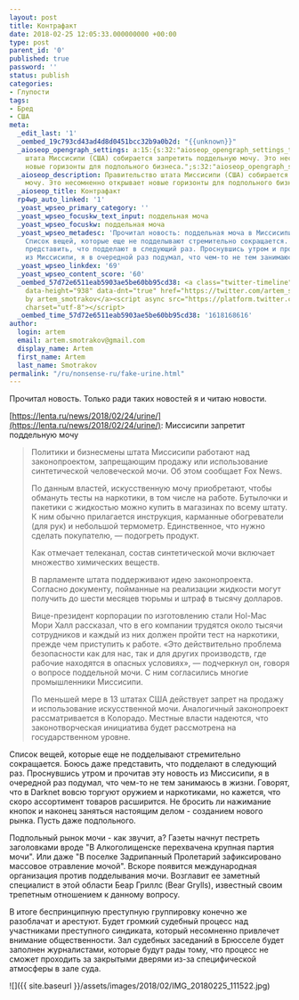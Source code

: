 ```yaml
---
layout: post
title: Контрафакт
date: 2018-02-25 12:05:33.000000000 +00:00
type: post
parent_id: '0'
published: true
password: ''
status: publish
categories:
- Глупости
tags:
- Бред
- США
meta:
  _edit_last: '1'
  _oembed_19c793cd43ad4d8d0451bcc32b9a0b2d: "{{unknown}}"
  _aioseop_opengraph_settings: a:15:{s:32:"aioseop_opengraph_settings_title";s:20:"Контрафакт";s:31:"aioseop_opengraph_settings_desc";s:259:"Правительство
    штата Миссисипи (США) собирается запретить поддельную мочу. Это несомненно открывает
    новые горизонты для подпольного бизнеса.";s:32:"aioseop_opengraph_settings_image";s:90:"/wp-content/uploads/2018/02/IMG_20180225_111522-768x1024.jpg";s:36:"aioseop_opengraph_settings_customimg";s:0:"";s:37:"aioseop_opengraph_settings_imagewidth";s:0:"";s:38:"aioseop_opengraph_settings_imageheight";s:0:"";s:32:"aioseop_opengraph_settings_video";s:0:"";s:37:"aioseop_opengraph_settings_videowidth";s:0:"";s:38:"aioseop_opengraph_settings_videoheight";s:0:"";s:35:"aioseop_opengraph_settings_category";s:7:"article";s:34:"aioseop_opengraph_settings_section";s:0:"";s:30:"aioseop_opengraph_settings_tag";s:0:"";s:34:"aioseop_opengraph_settings_setcard";s:7:"summary";s:44:"aioseop_opengraph_settings_customimg_twitter";s:0:"";s:44:"aioseop_opengraph_settings_customimg_checker";s:1:"0";}
  _aioseop_description: Правительство штата Миссисипи (США) собирается запретить поддельную
    мочу. Это несомненно открывает новые горизонты для подпольного бизнеса.
  _aioseop_title: Контрафакт
  rp4wp_auto_linked: '1'
  _yoast_wpseo_primary_category: ''
  _yoast_wpseo_focuskw_text_input: поддельная моча
  _yoast_wpseo_focuskw: поддельная моча
  _yoast_wpseo_metadesc: 'Прочитал новость: поддельная моча в Миссисипи будет запрещена.
    Список вещей, которые еще не подделывают стремительно сокращается. Боюсь даже
    представить, что подделают в следующий раз. Проснувшись утром и прочитав эту новость
    из Миссисипи, я в очередной раз подумал, что чем-то не тем занимаюсь в жизни.'
  _yoast_wpseo_linkdex: '69'
  _yoast_wpseo_content_score: '60'
  _oembed_57d72e6511eab5903ae5be60bb95cd38: <a class="twitter-timeline" data-width="625"
    data-height="938" data-dnt="true" href="https://twitter.com/artem_smotrakov?ref_src=twsrc%5Etfw">Tweets
    by artem_smotrakov</a><script async src="https://platform.twitter.com/widgets.js"
    charset="utf-8"></script>
  _oembed_time_57d72e6511eab5903ae5be60bb95cd38: '1618168616'
author:
  login: artem
  email: artem.smotrakov@gmail.com
  display_name: Artem
  first_name: Artem
  last_name: Smotrakov
permalink: "/ru/nonsense-ru/fake-urine.html"
---
```

Прочитал новость. Только ради таких новостей я и читаю новости.

[https://lenta.ru/news/2018/02/24/urine/](https://lenta.ru/news/2018/02/24/urine/): Миссисипи запретит поддельную мочу

> Политики и бизнесмены штата Миссисипи работают над законопроектом, запрещающим продажу или использование синтетической человеческой мочи. Об этом сообщает Fox News.
> 
> По данным властей, искусственную мочу приобретают, чтобы обмануть тесты на наркотики, в том числе на работе. Бутылочки и пакетики с жидкостью можно купить в магазинах по всему штату. К ним обычно прилагается инструкция, карманные обогреватели (для рук) и небольшой термометр. Единственное, что нужно сделать покупателю, — подогреть продукт.
> 
> Как отмечает телеканал, состав синтетической мочи включает множество химических веществ.
> 
> В парламенте штата поддерживают идею законопроекта. Согласно документу, пойманные на реализации жидкости могут получить до шести месяцев тюрьмы и штраф в тысячу долларов.
> 
> Вице-президент корпорации по изготовлению стали Hol-Mac Мори Халл рассказал, что в его компании трудятся около тысячи сотрудников и каждый из них должен пройти тест на наркотики, прежде чем приступить к работе. «Это действительно проблема безопасности как для нас, так и для других производств, где рабочие находятся в опасных условиях», — подчеркнул он, говоря о вопросе поддельной мочи. С ним согласились многие промышленники Миссисипи.
> 
> По меньшей мере в 13 штатах США действует запрет на продажу и использование искусственной мочи. Аналогичный законопроект рассматривается в Колорадо. Местные власти надеются, что законотворческая инициатива будет рассмотрена на государственном уровне.

Список вещей, которые еще не подделывают стремительно сокращается. Боюсь даже представить, что подделают в следующий раз. Проснувшись утром и прочитав эту новость из Миссисипи, я в очередной раз подумал, что чем-то не тем занимаюсь в жизни. Говорят, что в Darknet вовсю торгуют оружием и наркотиками, но кажется, что скоро ассортимент товаров расширится. Не бросить ли нажимание кнопок и наконец заняться настоящим делом - созданием нового рынка. Пусть даже подпольного.

Подпольный рынок мочи - как звучит, а? Газеты начнут пестреть заголовками вроде "В Алкоголищенске перехвачена крупная партия мочи". Или даже "В поселке Задрипанный Пролетарий зафиксировано массовое отравление мочой". Вскоре появится международная организация против подделывания мочи. Возглавит ее заметный специалист в этой области Беар Гриллс (Bear Grylls), известный своим трепетным отношением к данному вопросу.

В итоге беспринципную преступную группировку конечно же разоблачат и арестуют. Будет громкий судебный процесс над участниками преступного синдиката, который несомненно привлечет внимание общественности. Зал судебных заседаний в Брюсселе будет заполнен журналистами, которые будут рады тому, что процесс не сможет проходить за закрытыми дверями из-за специфической атмосферы в зале суда.

![]({{ site.baseurl }}/assets/images/2018/02/IMG_20180225_111522.jpg)

